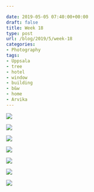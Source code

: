 ```yaml
---

date: 2019-05-05 07:40:00+00:00
draft: false
title: Week 18
type: post
url: /blog/2019/5/week-18
categories:
- Photography
tags:
- Uppsala
- tree
- hotel
- window
- building
- b&w
- home
- Arvika
---
```




  
   ![](/images/2019-05-05-20195week-18/IMG_2960-2.jpeg)

  

  
   ![](/images/2019-05-05-20195week-18/IMG_2956-2.jpeg)

  

  
   ![](/images/2019-05-05-20195week-18/IMG_2958-2.jpeg)

  

  
   ![](/images/2019-05-05-20195week-18/IMG_2963.jpeg)

  

  
   ![](/images/2019-05-05-20195week-18/IMG_2938-2.jpeg)

  

  
   ![](/images/2019-05-05-20195week-18/IMG_2983.jpeg)

  

  
   ![](/images/2019-05-05-20195week-18/IMG_2940-2.jpeg)

  


